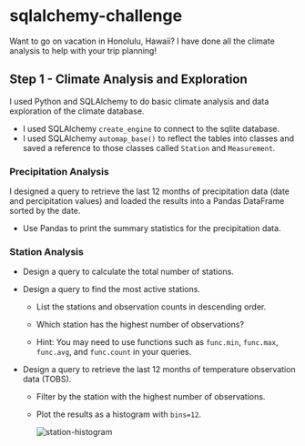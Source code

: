 # sqlalchemy-challenge

Want to go on vacation in Honolulu, Hawaii? I have done all the climate analysis to help with your trip planning!

##
## Step 1 - Climate Analysis and Exploration

I used Python and SQLAlchemy to do basic climate analysis and data exploration of the climate database.
* I used SQLAlchemy `create_engine` to connect to the sqlite database.
* I used SQLAlchemy `automap_base()` to reflect the tables into classes and saved a reference to those classes called `Station` and `Measurement`.

### Precipitation Analysis

I designed a query to retrieve the last 12 months of precipitation data (date and percipitation values) and loaded the results into a Pandas DataFrame sorted by the date.


* Use Pandas to print the summary statistics for the precipitation data.

### Station Analysis

* Design a query to calculate the total number of stations.

* Design a query to find the most active stations.

  * List the stations and observation counts in descending order.

  * Which station has the highest number of observations?

  * Hint: You may need to use functions such as `func.min`, `func.max`, `func.avg`, and `func.count` in your queries.

* Design a query to retrieve the last 12 months of temperature observation data (TOBS).

  * Filter by the station with the highest number of observations.

  * Plot the results as a histogram with `bins=12`.

    ![station-histogram](Images/station-histogram.png)
